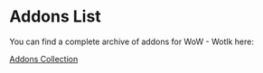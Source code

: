 # Addons List

You can find a complete archive of addons for WoW - Wotlk here: 

[Addons Collection](https://wowgame.github.io/addons-335a-collection/)


